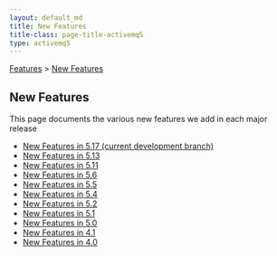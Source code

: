 ```yaml
---
layout: default_md
title: New Features 
title-class: page-title-activemq5
type: activemq5
---
```


[Features](features) > [New Features](new-features)


New Features
------------

This page documents the various new features we add in each major release

*   [New Features in 5.17 (current development branch)](new-features-in-517)
*   [New Features in 5.13](new-features-in-513)
*   [New Features in 5.11](new-features-in-511)
*   [New Features in 5.6](new-features-in-56)
*   [New Features in 5.5](new-features-in-55)
*   [New Features in 5.4](new-features-in-54)
*   [New Features in 5.2](new-features-in-52)
*   [New Features in 5.1](new-features-in-51)
*   [New Features in 5.0](new-features-in-50)
*   [New Features in 4.1](new-features-in-41)
*   [New Features in 4.0](changes-in-40)

